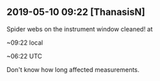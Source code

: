 
## 2019-05-10 09:22 [ThanasisN]

[//]: # (Keywords: #cleaning, #chp1)

Spider webs on the instrument window cleaned! at

~09:22 local

~06:22 UTC

Don't know how long affected measurements.

